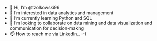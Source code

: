 - 👋 Hi, I’m @tzolkowski96
- 👀 I’m interested in data analytics and management
- 🌱 I’m currently learning Python and SQL
- 💞️ I’m looking to collaborate on data mining and data visualization and communication for decision-making
- 📫 How to reach me via LinkedIn... :-) 

<!---
tzolkowski96/tzolkowski96 is a ✨ special ✨ repository because its `README.md` (this file) appears on your GitHub profile.
You can click the Preview link to take a look at your changes.
--->
